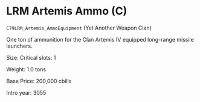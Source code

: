 # LRM Artemis Ammo (C)

`C79LRM_Artemis_AmmoEquipment` (Yet Another Weapon Clan)

One ton of ammunition for the Clan Artemis IV equipped long-range missile launchers.

Size: Critical slots: 1

Weight: 1.0 tons

Base Price: 200,000 cbills

Intro year: 3055

